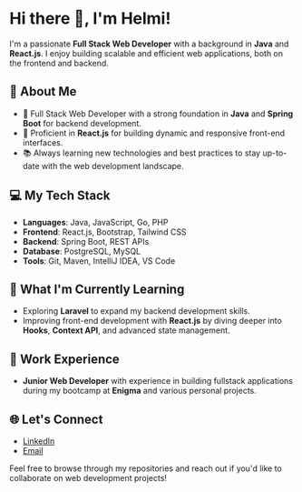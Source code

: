 # Hi there 👋, I'm Helmi!

I'm a passionate **Full Stack Web Developer** with a background in **Java** and **React.js**. I enjoy building scalable and efficient web applications, both on the frontend and backend. 

## 🚀 About Me
- 🌱 Full Stack Web Developer with a strong foundation in **Java** and **Spring Boot** for backend development.
- 🎨 Proficient in **React.js** for building dynamic and responsive front-end interfaces.
- 📚 Always learning new technologies and best practices to stay up-to-date with the web development landscape.

## 💻 My Tech Stack
- **Languages**: Java, JavaScript, Go, PHP
- **Frontend**: React.js, Bootstrap, Tailwind CSS
- **Backend**: Spring Boot, REST APIs
- **Database**: PostgreSQL, MySQL
- **Tools**: Git, Maven, IntelliJ IDEA, VS Code


## 🌱 What I'm Currently Learning
- Exploring **Laravel** to expand my backend development skills.
- Improving front-end development with **React.js** by diving deeper into **Hooks**, **Context API**, and advanced state management.

## 💼 Work Experience
- **Junior Web Developer** with experience in building fullstack applications during my bootcamp at **Enigma** and various personal projects.

## 🌐 Let's Connect
- [LinkedIn](https://www.linkedin.com/in/your-linkedin-profile)
- [Email](mailto:your.email@example.com)

Feel free to browse through my repositories and reach out if you'd like to collaborate on web development projects!
